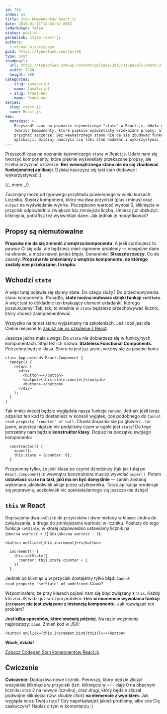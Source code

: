 ```yaml
---
id: 748
index: 51
title: Stan komponentów React.js
date: 2018-01-11T14:34:52.000Z
isMarkdown: false
status: publish
permalink: state-react-js
authors:
  - michal-miszczyszyn
guid: https://typeofweb.com/?p=748
type: post
thumbnail:
  url: https://typeofweb.com/wp-content/uploads/2017/11/pexels-photo-370799.jpeg
  width: 1280
  height: 800
categories:
  - slug: javascript
    name: JavaScript
  - slug: front-end
    name: Front-end
series:
  slug: react-js
  name: React.js
seo:
  metadesc: >-
    Przyszedł czas na poznanie tajemniczego "state" w React.js. Udało nam się
    tworzyć komponenty, które pięknie wyświetlały przekazane propsy, ale trzeba
    przyznać szczerze: Bez wewnątrznego stanu nie da się zbudować funkcjonalnej
    aplikacji. Dzisiaj nauczysz się taki stan dodawać i wykorzystywać :)
---
```


Przyszedł czas na poznanie tajemniczego <code>state</code> w React.js. Udało nam się tworzyć komponenty, które pięknie wyświetlały przekazane propsy, ale trzeba przyznać szczerze: <strong>Bez wewnątrznego stanu nie da się zbudować funkcjonalnej aplikacji</strong>. Dzisiaj nauczysz się taki stan dodawać i wykorzystywać :)

{/_ more _/}

Zacznijmy może od typowego przykładu powielonego w wielu kursach: Licznika. Stwórz komponent, który ma dwa przyciski (plus i minus) oraz <code>output</code> na wyświetlanie wyniku. Początkowo wartość wynosi 0, kliknięcie w przycisk odpowiednio zwiększa lub zmniejsza liczbę. Umiesz już obsłużyć kliknięcia, potrafisz też wyświetlać dane. Jak jednak je modyfikować?

<h2>Propsy są niemutowalne</h2>

<strong>Propsów nie da się zmienić z wnętrza komponentu</strong>. A jeśli spróbujesz to <em>pewnie</em> Ci się uda, ale będziesz mieć ogromne problemy — niespójne dane na ekranie, a może nawet jakieś błędy. Generalnie: <strong>Straszne rzeczy</strong>. Co do zasady: <strong>Propsów nie zmieniamy z wnętrza komponentu, do którego zostały one przekazane. I kropka.</strong>

<h2>Wchodzi <code>state</code></h2>

A więc tutaj pojawia się słynny state. Do czego służy? Do przechowywania stanu komponentu. Ponadto, <strong>state można mutować dzięki funkcji <code>setState</code></strong>. A więc jest to dokładnie ten brakujący element układanki, którego poszukujemy! Tak, tak, to właśnie w <code>state</code> będziesz przechowywać licznik, który chcesz zaimplementować.

Wszystko na temat stanu wyjaśniamy na szkoleniach. Jeśli coś jest dla Ciebie niejasne to <a href="https://szkolenia.typeofweb.com/" target="_blank">zapisz się na szkolenie z React</a>.

Jeszcze jedna mała uwaga: Do <code>state</code> nie dobierzesz się w funkcyjnych komponentach. Stąd też ich nazwa: <strong>Stateless Functional Components</strong>. Potrzebna będzie klasa. Skoro to jest już jasne, weźmy się za pisanie kodu:

<pre class="language-javascript"><code>class App extends React.Component {
  render() {
    return (
      &lt;div&gt;
        &lt;button&gt;+&lt;/button&gt;
        &lt;output&gt;{this.state.counter}&lt;/output&gt;
        &lt;button&gt;-&lt;/button&gt;
      &lt;/div&gt;
    );
  }
}</code></pre>

Tak mniej-więcej będzie wyglądała nasza funkcja <code>render</code>. Jednak jeśli teraz odpalisz ten kod to dostaniesz w konsoli wyjątek, coś podobnego do <code>Cannot read property 'counter' of null</code>. Chwila drapania się po głowie i… no jasne, przecież nigdzie nie podaliśmy czym w ogóle jest <code>state</code>! Do tego potrzebny nam będzie <strong>konstruktor klasy</strong>. Dopisz na początku swojego komponentu:

<pre class="language-javascript"><code>  constructor() {
    super();
    this.state = {counter: 0};
  }</code></pre>

Przypomnę tylko, że jeśli klasa po czymś dziedziczy (tak jak tutaj po <code>React.Component</code>) to wewnątrz konstruktora musisz wywołać <code>super()</code>. Potem <strong>ustawiasz <code>state</code> na taki, jaki ma on być domyślnie</strong> — zanim zostaną wykonane jakiekolwiek akcje przez użytkownika. Teraz aplikacja renderuje się poprawnie, aczkolwiek nic spektakularnego się jeszcze nie dzieje!

<h2><code>this</code> w React</h2>

Dopisujemy dwa <code>onClick</code> do przycisków i dwie metody w klasie: Jedna do zwiększania, a druga do zmniejszania wartości w liczniku. Posłuży do tego funkcja <code>setState</code>, w której odpowiednio ustawiamy licznik na (<code>obecna wartość + 1</code>) lub (<code>obecna wartość - 1</code>):

<pre class="language-html"><code>&lt;button onClick={this.increment}&gt;+&lt;/button&gt;</code></pre>

<pre class="language-javascript"><code>  increment() {
    this.setState({
      counter: this.state.counter + 1
    })
  }</code></pre>

Jednak po kliknięciu w przycisk dostajemy tylko błąd: <code>Cannot read property 'setState' of undefined</code>. Cooo?

Wspominałem, że przy klasach pojawi nam się błąd związany z <code>this</code>. Każdy kto zna JS widzi już w czym problem:<strong> <code>this</code> w momencie wywołania funkcji <code>increment</code> nie jest związane z instancją komponentu</strong>. Jak rozwiązać ten problem?

<strong>Jest kilka sposobów, które omówię później.</strong> Na razie weźmiemy najprostszy: <code>bind</code>. Zmień kod w JSX:

<pre class="language-html"><code>&lt;button onClick={this.increment.bind(this)}&gt;+&lt;/button&gt;</code></pre>

<strong>Woah, działa!</strong>

<CodepenWidget height="265" themeId="0" slugHash="GOjvBM" defaultTab="js,result" user="mmiszy" embedVersion="2" penTitle="Stan komponentów React.js"><a href="http://codepen.io/mmiszy/pen/GOjvBM/">Zobacz Codepen Stan komponentów React.js</a>.</CodepenWidget>

<h2>Ćwiczenie</h2>

<strong>Ćwiczenie:</strong> Dodaj dwa nowe liczniki. Pierwszy, który będzie zliczał wszystkie kliknięcia w przyciski (tzn. kliknięcie w <code>+</code> i <code>-</code> daje 0 na obecnym liczniku oraz 2 na nowym liczniku), oraz drugi, który będzie zliczał podwójne kliknięcia (tzw. <em>double click</em>) <strong>na elemencie z wynikiem</strong>. Jak wygląda teraz Twój <code>state</code>? Czy napotkałaś/eś jakieś problemy, albo coś Cię zaskoczyło? Napisz o tym w komentarzu :)
